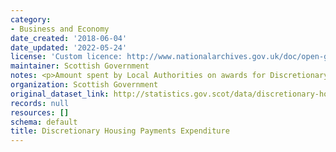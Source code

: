 ```yaml
---
category:
- Business and Economy
date_created: '2018-06-04'
date_updated: '2022-05-24'
license: 'Custom licence: http://www.nationalarchives.gov.uk/doc/open-government-licence/version/3/'
maintainer: Scottish Government
notes: <p>Amount spent by Local Authorities on awards for Discretionary Housing Payments</p>
organization: Scottish Government
original_dataset_link: http://statistics.gov.scot/data/discretionary-housing-payments-expenditure
records: null
resources: []
schema: default
title: Discretionary Housing Payments Expenditure
---
```

